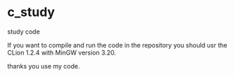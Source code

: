 # c_study
study code

If you want to compile and run the code in the repository you should usr the CLion 1.2.4 with MinGW version 3.20.

thanks you use my code.
